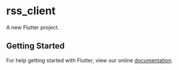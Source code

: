# rss_client

A new Flutter project.

## Getting Started

For help getting started with Flutter, view our online
[documentation](https://flutter.io/).
